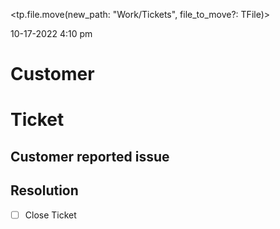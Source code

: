 <tp.file.move(new_path: "Work/Tickets", file_to_move?: TFile)>

10-17-2022
4:10 pm

# Customer

# Ticket


## Customer reported issue


## Resolution


- [ ] Close Ticket